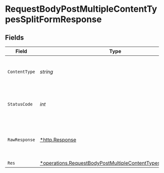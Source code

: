 # RequestBodyPostMultipleContentTypesSplitFormResponse


## Fields

| Field                                                                                                                                            | Type                                                                                                                                             | Required                                                                                                                                         | Description                                                                                                                                      |
| ------------------------------------------------------------------------------------------------------------------------------------------------ | ------------------------------------------------------------------------------------------------------------------------------------------------ | ------------------------------------------------------------------------------------------------------------------------------------------------ | ------------------------------------------------------------------------------------------------------------------------------------------------ |
| `ContentType`                                                                                                                                    | *string*                                                                                                                                         | :heavy_check_mark:                                                                                                                               | HTTP response content type for this operation                                                                                                    |
| `StatusCode`                                                                                                                                     | *int*                                                                                                                                            | :heavy_check_mark:                                                                                                                               | HTTP response status code for this operation                                                                                                     |
| `RawResponse`                                                                                                                                    | [*http.Response](https://pkg.go.dev/net/http#Response)                                                                                           | :heavy_check_mark:                                                                                                                               | Raw HTTP response; suitable for custom response parsing                                                                                          |
| `Res`                                                                                                                                            | [*operations.RequestBodyPostMultipleContentTypesSplitFormRes](../../../pkg/models/operations/requestbodypostmultiplecontenttypessplitformres.md) | :heavy_minus_sign:                                                                                                                               | OK                                                                                                                                               |